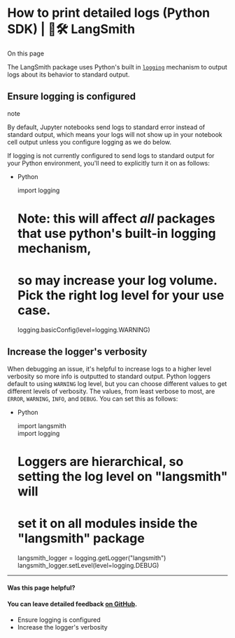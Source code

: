 # How to print detailed logs (Python SDK) | 🦜️🛠️ LangSmith

On this page

The LangSmith package uses Python's built in [`logging`](https://docs.python.org/3/library/logging.html) mechanism to output logs about its behavior to standard output.

## Ensure logging is configured​

note

By default, Jupyter notebooks send logs to standard error instead of standard output, which means your logs will not show up in your notebook cell output unless you configure logging as we do below.

If logging is not currently configured to send logs to standard output for your Python environment, you'll need to explicitly turn it on as follows:

  * Python

    
    
      
    import logging  
    # Note: this will affect _all_ packages that use python's built-in logging mechanism,   
    #       so may increase your log volume. Pick the right log level for your use case.  
    logging.basicConfig(level=logging.WARNING)  
    

## Increase the logger's verbosity​

When debugging an issue, it's helpful to increase logs to a higher level verbosity so more info is outputted to standard output. Python loggers default to using `WARNING` log level, but you can choose different values to get different levels of verbosity. The values, from least verbose to most, are `ERROR`, `WARNING`, `INFO`, and `DEBUG`. You can set this as follows:

  * Python

    
    
      
    import langsmith  
    import logging  
      
    # Loggers are hierarchical, so setting the log level on "langsmith" will  
    # set it on all modules inside the "langsmith" package  
    langsmith_logger = logging.getLogger("langsmith")  
    langsmith_logger.setLevel(level=logging.DEBUG)  
    

* * *

#### Was this page helpful?

  

#### You can leave detailed feedback [on GitHub](https://github.com/langchain-ai/langsmith-docs/issues/new?title=DOC%3A+%3CPlease+write+a+comprehensive+title+after+the+%27DOC%3A+%27+prefix%3E).

  * Ensure logging is configured
  * Increase the logger's verbosity